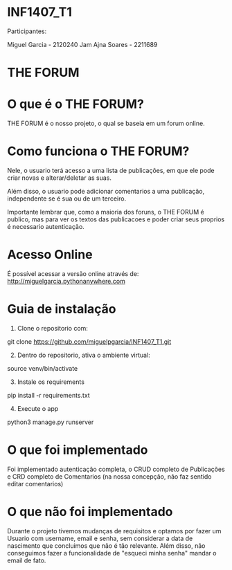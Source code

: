 # INF1407_T1


Participantes: 

Miguel Garcia - 2120240
Jam Ajna Soares - 2211689


# THE FORUM

# O que é o THE FORUM?

THE FORUM é o nosso projeto, o qual se baseia em um forum online.

# Como funciona o THE FORUM?

Nele, o usuario terá acesso a uma lista de publicações, em que ele pode criar novas e alterar/deletar as suas.

Além disso, o usuario pode adicionar comentarios a uma publicação, independente se é sua ou de um terceiro.

Importante lembrar que, como a maioria dos foruns, o THE FORUM é publico, mas para ver os textos das publicacoes e poder criar seus proprios é necessario autenticação.


# Acesso Online 
É possível acessar a versão online através de:
http://miguelgarcia.pythonanywhere.com


# Guia de instalação

1) Clone o repositorio com:

git clone https://github.com/miguelpgarcia/INF1407_T1.git

2) Dentro do repositorio, ativa o ambiente virtual:

source venv/bin/activate

3) Instale os requirements

pip install -r requirements.txt

4) Execute o app

python3 manage.py runserver




# O que foi implementado

Foi implementado autenticação completa, o CRUD completo de Publicações e CRD completo de Comentarios (na nossa concepção, não faz sentido editar comentarios) 


# O que não foi implementado

Durante o projeto tivemos mudanças de requisitos e optamos por fazer um Usuario com username, email e senha, sem considerar a data de nascimento que concluimos que não é tão relevante. Além disso, não conseguimos fazer a funcionalidade de "esqueci minha senha" mandar o email de fato.



